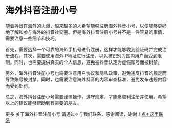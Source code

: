# 海外抖音注册小号

随着抖音在海外的火爆，越来越多的人希望能够注册海外抖音小号，以便能够更好地了解和参与海外的抖音社交圈。但是海外抖音注册小号并不是一件容易的事情，需要注意一些细节和技巧。

首先，需要选择一个可靠的海外手机号进行注册，这样才能够收到验证码并完成注册流程。其次，需要使用海外IP地址进行注册，以免被识别为国内用户而受到限制。同时，也需要提供真实的个人信息，避免被抖音认定为虚假账号而被封禁。

另外，海外抖音注册小号也需要注意用户协议和隐私政策，避免违反抖音的规定而导致账号被封禁。同时，也需要注意海外抖音的内容审查标准，避免发布违规内容而受到处罚。

总之，海外抖音注册小号需要谨慎操作，遵守规定，才能够顺利注册并使用。希望以上的建议能够帮助到有需要的朋友。

更多 关于海外抖音注册小号 请通过✈与我们联系，感谢阅读，谢谢！[点✈这里联系](https://d.k02.cc)